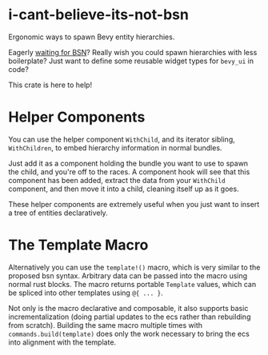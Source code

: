 # i-cant-believe-its-not-bsn

Ergonomic ways to spawn Bevy entity hierarchies.

Eagerly [waiting for BSN](https://github.com/bevyengine/bevy/discussions/14437)?
Really wish you could spawn hierarchies with less boilerplate?
Just want to define some reusable widget types for `bevy_ui` in code?

This crate is here to help!

# Helper Components

You can use the helper component `WithChild`, and its iterator sibling, `WithChildren`, to embed hierarchy information in normal bundles.

Just add it as a component holding the bundle you want to use to spawn the child, and you're off to the races.
A component hook will see that this component has been added, extract the data from your `WithChild` component, and then move it into a child, cleaning itself up as it goes.

These helper components are extremely useful when you just want to insert a tree of entities declaratively.

# The Template Macro

Alternatively you can use the `template!()` macro, which is very similar to the proposed bsn syntax.
Arbitrary data can be passed into the macro using normal rust blocks.
The macro returns portable `Template` values, which can be spliced into other templates using `@{ ... }`.

Not only is the macro declarative and composable, it also supports basic incrementalization (doing partial updates to the ecs rather than rebuilding from scratch).
Building the same macro multiple times with `commands.build(template)` does only the work necessary to bring the ecs into alignment with the template.
